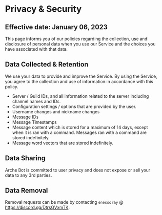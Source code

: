 # Privacy & Security

## Effective date: January 06, 2023

This page informs you of our policies regarding the collection, use and disclosure of personal data when you use our Service and the choices you have associated with that data.

## Data Collected & Retention

We use your data to provide and improve the Service. By using the Service, you agree to the collection and use of information in accordance with this policy.

- Server / Guild IDs, and all information related to the server including channel names and IDs.
- Configuration settings / options that are provided by the user.
- Username changes and nickname changes
- Message IDs
- Message Timestamps
- Message content which is stored for a maximum of 14 days, except when it is ran with a command. Messages ran with a command are stored indefinitely.
- Message word vectors that are stored indefinitely.

## Data Sharing

Arche Bot is committed to user privacy and does not expose or sell your data to any 3rd parties.

## Data Removal

Removal requests can be made by contacting `enessoray` @ https://discord.gg/DtrsGVxmTK.
